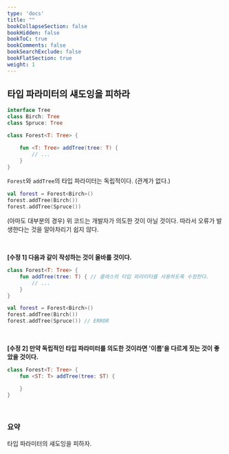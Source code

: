 ```yaml
---
type: 'docs'
title: ""
bookCollapseSection: false
bookHidden: false
bookToC: true
bookComments: false
bookSearchExclude: false
bookFlatSection: true
weight: 1
---
```


## 타입 파라미터의 섀도잉을 피하라

```kotlin
interface Tree
class Birch: Tree
class Spruce: Tree

class Forest<T: Tree> {

    fun <T: Tree> addTree(tree: T) {
        // ...
    }
}
```

`Forest`와 `addTree`의 타입 파라미터는 독립적이다. (관계가 없다.)

```kotlin
val forest = Forest<Birch>()
forest.addTree(Birch())
forest.addTree(Spruce())
```

(아마도 대부분의 경우) 위 코드는 개발자가 의도한 것이 아닐 것이다. 따라서 오류가 발생한다는 것을 알아차리기 쉽지 않다. 

<br>

**[수정 1] 다음과 같이 작성하는 것이 올바를 것이다.**

```kotlin
class Forest<T: Tree> {
    fun addTree(tree: T) { // 클래스의 타입 파라미터를 사용하도록 수정한다.
        // ...
    }
}

val forest = Forest<Birch>()
forest.addTree(Birch())
forest.addTree(Spruce()) // ERROR
```

<br>

**[수정 2] 만약 독립적인 타입 파라미터를 의도한 것이라면 '이름'을 다르게 짓는 것이 좋았을 것이다.**

```kotlin
class Forest<T: Tree> {
    fun <ST: T> addTree(tree: ST) {

    }
}
```

<br>

### 요약

타입 파라미터의 섀도잉을 피하자.